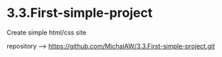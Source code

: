 # 3.3.First-simple-project
Create simple html/css site

repository --> https://github.com/MichalAW/3.3.First-simple-project.git
